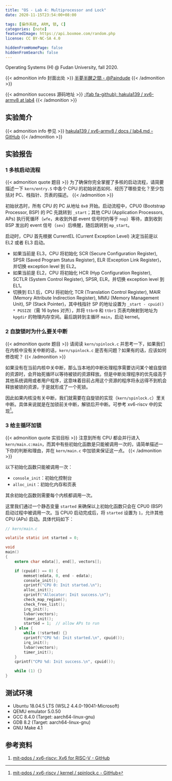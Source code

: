 ```yaml
---
title: "OS - Lab 4: Multiprocessor and Lock"
date: 2020-11-15T23:54:00+08:00

tags: [操作系统, ARM, 锁, C]
categories: [note]
featuredImage: https://api.boxmoe.com/random.php
license: CC BY-NC-SA 4.0

hiddenFromHomePage: false
hiddenFromSearch: false
---
```


Operating Systems (H) @ Fudan University, fall 2020.

<!--more-->

{{< admonition info 封面出处 >}}
[半夢半醒之間 - @Paindude](https://www.pixiv.net/artworks/69514736)
{{< /admonition >}}

{{< admonition success 源码地址 >}}
[:(fab fa-github):  hakula139 / xv6-armv8 at lab4](https://github.com/hakula139/xv6-armv8/tree/lab4)
{{< /admonition >}}

## 实验简介

{{< admonition info 参见 >}}
[hakula139 / xv6-armv8 / docs / lab4.md - GitHub](https://github.com/hakula139/xv6-armv8/blob/lab4/docs/lab4.md)
{{< /admonition >}}

## 实验报告

### 1 多核启动流程

{{< admonition quote 题目 >}}
为了确保你完全掌握了多核的启动流程，请简要描述一下 `kern/entry.S` 中各个 CPU 的初始状态如何、经历了哪些变化？至少包括对 PC、栈指针、页表的描述。
{{< /admonition >}}

初始状态时，所有 CPU 的 PC 从地址 `0x0` 开始。启动流程中，CPU0 (Bootstrap Processor, BSP) 的 PC 先跳转到 `_start`；其他 CPU (Application Processors, APs) 执行死循环（`wfe`，未收到外部 event 信号时约等于 `nop`）等待，直到收到 BSP 发出的 event 信号（`sev`）后唤醒，随后跳转到 `mp_start`。

启动时，CPU 首先根据 CurrentEL (Current Exception Level) 决定当前是以 EL2 或者 EL3 启动。

- 如果当前是 EL3，CPU 将初始化 SCR (Secure Configuration Register), SPSR (Saved Program Status Register), ELR (Exception Link Register)，并切换 exception level 到 EL2。
- 如果当前是 EL2，CPU 将初始化 HCR (Hyp Configuration Register), SCTLR (System Control Register), SPSR, ELR，并切换 exception level 到 EL1。
- 切换到 EL1 后，CPU 将初始化 TCR (Translation Control Register), MAIR (Memory Attribute Indirection Register), MMU (Memory Management Unit), SP (Stack Pointer)，其中栈指针 SP 的地址设置为 `_start - cpuid() * PGSIZE`（需 16 bytes 对齐），并将 `ttbr0` 和 `ttbr1` 页表均映射到地址为 `kpgdir` 的物理内存空间。最后跳转到主循环 `main`，启动 kernel。

### 2 自旋锁时为什么要关中断

{{< admonition quote 题目 >}}
请阅读 `kern/spinlock.c` 并思考一下，如果我们在内核中没有关中断的话，`kern/spinlock.c` 是否有问题？如果有的话，应该如何修改呢？
{{< /admonition >}}

如果没有在当前内核中关中断，那么当本地的中断处理程序需要访问某个被自旋锁的资源时，会开始死循环以等待被锁的资源释放。但是中断处理程序的优先级高于其他系统调用或者用户程序，这意味着目前占用这个资源的程序将永远得不到机会释放被锁的资源，于是就形成了一个死锁。

因此如果内核没有关中断，我们就需要在自旋锁的实现（`kern/spinlock.c`）里关中断。具体来说就是在加锁前关中断，解锁后开中断。可参考 xv6-riscv 中的实现[^spinlock.c]。

### 3 给主循环加锁

{{< admonition quote 实验目标 >}}
注意到所有 CPU 都会并行进入 `kern/main.c:main`，而其中有些初始化函数是只能被调用一次的，请简单描述一下你的判断和理由，并在 `kern/main.c` 中加锁来保证这一点。
{{< /admonition >}}

以下初始化函数只能被调用一次：

- `console_init`：初始化控制台
- `alloc_init`：初始化内存和页表

其余初始化函数则需要每个内核都调用一次。

这里我们通过一个静态变量 `started` 来确保以上初始化函数只会在 CPU0 (BSP) 启动过程中被调用一次。当 CPU0 启动完成后，将 `started` 设置为 `1`，允许其他 CPU (APs) 启动。具体代码如下：

```c
// kern/main.c

volatile static int started = 0;

void
main()
{
    extern char edata[], end[], vectors[];

    if (cpuid() == 0) {
        memset(edata, 0, end - edata);
        console_init();
        cprintf("CPU 0: Init started.\n");
        alloc_init();
        cprintf("Allocator: Init success.\n");
        check_map_region();
        check_free_list();
        irq_init();
        lvbar(vectors);
        timer_init();
        started = 1;  // allow APs to run
    } else {
        while (!started) {}
        cprintf("CPU %d: Init started.\n", cpuid());
        irq_init();
        lvbar(vectors);
        timer_init();
    }
    cprintf("CPU %d: Init success.\n", cpuid());

    while (1) {}
}
```

## 测试环境

- Ubuntu 18.04.5 LTS (WSL2 4.4.0-19041-Microsoft)
- QEMU emulator 5.0.50
- GCC 8.4.0 (Target: aarch64-linux-gnu)
- GDB 8.2 (Target: aarch64-linux-gnu)
- GNU Make 4.1

## 参考资料

1. [mit-pdos / xv6-riscv: Xv6 for RISC-V - GitHub](https://github.com/mit-pdos/xv6-riscv)

[^spinlock.c]: [mit-pdos / xv6-riscv / kernel / spinlock.c - GitHub](https://github.com/mit-pdos/xv6-riscv/blob/riscv/kernel/spinlock.c)

